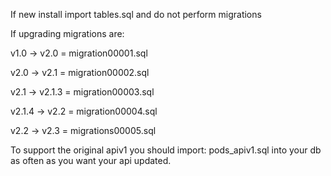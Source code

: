 If new install import tables.sql and do not perform migrations

If upgrading migrations are:

v1.0   -> v2.0   = migration00001.sql

v2.0   -> v2.1   = migration00002.sql

v2.1   -> v2.1.3 = migration00003.sql

v2.1.4 -> v2.2   = migration00004.sql

v2.2   -> v2.3   = migrations00005.sql

To support the original apiv1 you should import:
pods_apiv1.sql 
into your db as often as you want your api updated.
